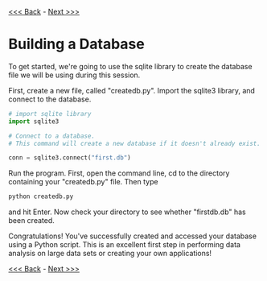 [<<< Back](0-dbintro.md) - [Next >>>](2-buildtable.md)

# Building a Database

To get started, we're going to use the sqlite library to create the database file we will be using during this session.

First, create a new file, called "createdb.py". Import the sqlite3 library, and connect to the database.

```python
# import sqlite library
import sqlite3

# Connect to a database. 
# This command will create a new database if it doesn't already exist.

conn = sqlite3.connect("first.db")
```

Run the program. First, open the command line, cd to the directory containing your "createdb.py" file. Then type

```Python
python createdb.py
```

and hit Enter. Now check your directory to see whether "firstdb.db" has been created.

Congratulations! You've successfully created and accessed your database using a Python script. This is an excellent first step in performing data analysis on large data sets or creating your own applications!

[<<< Back](0-dbintro.md) - [Next >>>](2-buildtable.md)

